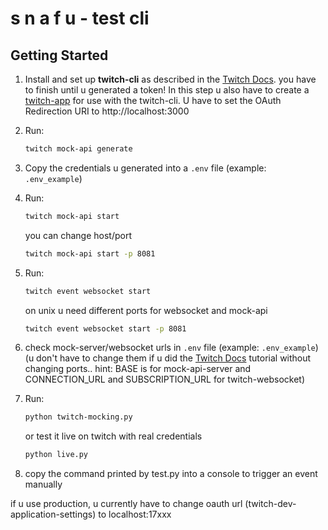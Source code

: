 # s n a f u  - test cli 

## Getting Started

1. Install and set up **twitch-cli** as described in the [Twitch Docs](https://dev.twitch.tv/docs/cli/).
you have to finish until u generated a token!
In this step u also have to create a [twitch-app](https://dev.twitch.tv/console/apps/create) for use with the twitch-cli. U have to set the OAuth Redirection URI to http://localhost:3000

2. Run:  
   ```sh
   twitch mock-api generate
   ```
3. Copy the credentials u generated into a `.env` file (example: `.env_example`)
4. Run:  
   ```sh
   twitch mock-api start
   ```
   you can change host/port 
   ```sh
   twitch mock-api start -p 8081
   ```

5. Run:  
   ```sh
   twitch event websocket start
   ```
   on unix u need different ports for websocket and mock-api
   ```sh
   twitch event websocket start -p 8081
   ```
6. check mock-server/websocket urls in `.env` file (example: `.env_example`) (u don't have to change them if u did the [Twitch Docs](https://dev.twitch.tv/docs/cli/) tutorial without changing ports.. hint: BASE is for mock-api-server and CONNECTION_URL and SUBSCRIPTION_URL for twitch-websocket)

7. Run:  
   ```sh
   python twitch-mocking.py
   ```
   or test it live on twitch with real credentials
   ```sh
   python live.py
   ```
8. copy the command printed by test.py into a console to trigger an event manually


if u use production, u currently have to change oauth url (twitch-dev-application-settings) to localhost:17xxx